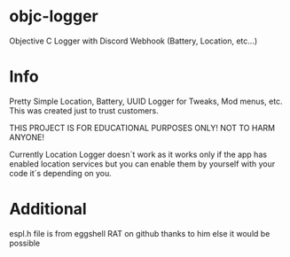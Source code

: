 # objc-logger
Objective C Logger with Discord Webhook (Battery, Location, etc...)
# Info
Pretty Simple Location, Battery, UUID Logger for Tweaks, Mod menus, etc. This was created just to trust customers.

THIS PROJECT IS FOR EDUCATIONAL PURPOSES ONLY! NOT TO HARM ANYONE!

Currently Location Logger doesn´t work as it works only if the app has enabled location services but you can enable them by yourself with your code it´s depending on you.

# Additional
espl.h file is from eggshell RAT on github thanks to him else it would be possible
